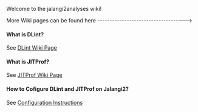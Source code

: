 Welcome to the jalangi2analyses wiki! 

More Wiki pages can be found here ------------------------------------>

#### What is DLint?
See [DLint Wiki Page](./DLint-Wiki-Page)

#### What is JITProf?
See [JITProf Wiki Page](./JITProf-Wiki-Page)

#### How to Cofigure DLint and JITProf on Jalangi2?
See [Configuration Instructions](./Configuration)